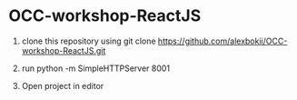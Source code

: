 # OCC-workshop-ReactJS
1. clone this repository using git clone https://github.com/alexbokii/OCC-workshop-ReactJS.git

2. run python -m SimpleHTTPServer 8001

3. Open project in editor


